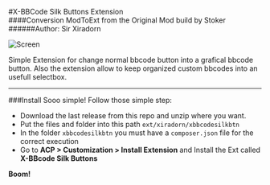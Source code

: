 #X-BBCode Silk Buttons Extension  
####Conversion ModToExt from the Original Mod build by Stoker
######Author: Sir Xiradorn

![Screen][img]

Simple Extension for change normal bbcode button into a grafical bbcode button. Also the extension allow to keep organized custom bbcodes into an usefull selectbox.  

----

###Install
Sooo simple! Follow those simple step:
* Download the last release from this repo and unzip where you want.  
* Put the files and folder into this path `ext/xiradorn/xbbcodesilkbtn`  
* In the folder `xbbcodesilkbtn` you must have a `composer.json` file for the correct execution  
* Go to **ACP > Customization > Install Extension** and Install the Ext called **X-BBcode Silk Buttons**  

**Boom!**  

[img]: ../../contrib/screen.jpg "Screen Image"